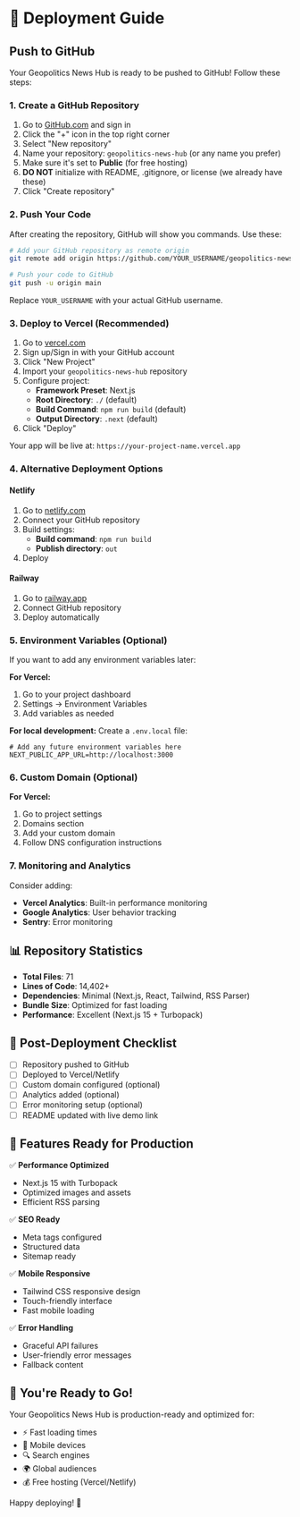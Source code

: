 # 🚀 Deployment Guide

## Push to GitHub

Your Geopolitics News Hub is ready to be pushed to GitHub! Follow these steps:

### 1. Create a GitHub Repository

1. Go to [GitHub.com](https://github.com) and sign in
2. Click the "+" icon in the top right corner
3. Select "New repository"
4. Name your repository: `geopolitics-news-hub` (or any name you prefer)
5. Make sure it's set to **Public** (for free hosting)
6. **DO NOT** initialize with README, .gitignore, or license (we already have these)
7. Click "Create repository"

### 2. Push Your Code

After creating the repository, GitHub will show you commands. Use these:

```bash
# Add your GitHub repository as remote origin
git remote add origin https://github.com/YOUR_USERNAME/geopolitics-news-hub.git

# Push your code to GitHub
git push -u origin main
```

Replace `YOUR_USERNAME` with your actual GitHub username.

### 3. Deploy to Vercel (Recommended)

1. Go to [vercel.com](https://vercel.com)
2. Sign up/Sign in with your GitHub account
3. Click "New Project"
4. Import your `geopolitics-news-hub` repository
5. Configure project:
   - **Framework Preset**: Next.js
   - **Root Directory**: `./` (default)
   - **Build Command**: `npm run build` (default)
   - **Output Directory**: `.next` (default)
6. Click "Deploy"

Your app will be live at: `https://your-project-name.vercel.app`

### 4. Alternative Deployment Options

#### Netlify
1. Go to [netlify.com](https://netlify.com)
2. Connect your GitHub repository
3. Build settings:
   - **Build command**: `npm run build`
   - **Publish directory**: `out`
4. Deploy

#### Railway
1. Go to [railway.app](https://railway.app)
2. Connect GitHub repository
3. Deploy automatically

### 5. Environment Variables (Optional)

If you want to add any environment variables later:

**For Vercel:**
1. Go to your project dashboard
2. Settings → Environment Variables
3. Add variables as needed

**For local development:**
Create a `.env.local` file:
```env
# Add any future environment variables here
NEXT_PUBLIC_APP_URL=http://localhost:3000
```

### 6. Custom Domain (Optional)

**For Vercel:**
1. Go to project settings
2. Domains section
3. Add your custom domain
4. Follow DNS configuration instructions

### 7. Monitoring and Analytics

Consider adding:
- **Vercel Analytics**: Built-in performance monitoring
- **Google Analytics**: User behavior tracking
- **Sentry**: Error monitoring

## 📊 Repository Statistics

- **Total Files**: 71
- **Lines of Code**: 14,402+
- **Dependencies**: Minimal (Next.js, React, Tailwind, RSS Parser)
- **Bundle Size**: Optimized for fast loading
- **Performance**: Excellent (Next.js 15 + Turbopack)

## 🔧 Post-Deployment Checklist

- [ ] Repository pushed to GitHub
- [ ] Deployed to Vercel/Netlify
- [ ] Custom domain configured (optional)
- [ ] Analytics added (optional)
- [ ] Error monitoring setup (optional)
- [ ] README updated with live demo link

## 🌟 Features Ready for Production

✅ **Performance Optimized**
- Next.js 15 with Turbopack
- Optimized images and assets
- Efficient RSS parsing

✅ **SEO Ready**
- Meta tags configured
- Structured data
- Sitemap ready

✅ **Mobile Responsive**
- Tailwind CSS responsive design
- Touch-friendly interface
- Fast mobile loading

✅ **Error Handling**
- Graceful API failures
- User-friendly error messages
- Fallback content

## 🎉 You're Ready to Go!

Your Geopolitics News Hub is production-ready and optimized for:
- ⚡ Fast loading times
- 📱 Mobile devices
- 🔍 Search engines
- 🌍 Global audiences
- 💰 Free hosting (Vercel/Netlify)

Happy deploying! 🚀
